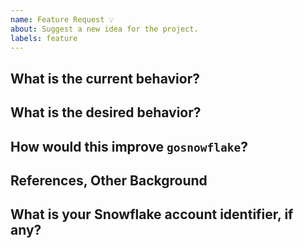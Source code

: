 ```yaml
---
name: Feature Request 💡
about: Suggest a new idea for the project.
labels: feature
---
```


<!--
If you need urgent assistance then file the feature request using the support process:
https://community.snowflake.com/s/article/How-To-Submit-a-Support-Case-in-Snowflake-Lodge
otherwise continue here.
-->
## What is the current behavior?

## What is the desired behavior?

## How would this improve `gosnowflake`?

## References, Other Background

## What is your Snowflake account identifier, if any?
 
